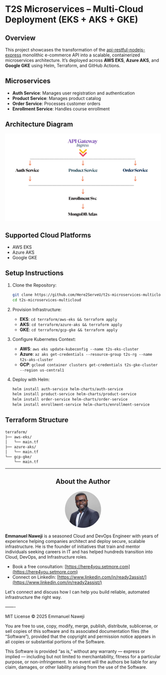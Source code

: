 # T2S Microservices – Multi-Cloud Deployment (EKS + AKS + GKE)

## Overview

This project showcases the transformation of the [api-restful-nodejs-express](https://github.com/Here2ServeU/api-restful-nodejs-express) monolithic e-commerce API into a scalable, containerized microservices architecture. It’s deployed across **AWS EKS**, **Azure AKS**, and **Google GKE** using Helm, Terraform, and GitHub Actions.

## Microservices

- **Auth Service**: Manages user registration and authentication
- **Product Service**: Manages product catalog
- **Order Service**: Processes customer orders
- **Enrollment Service**: Handles course enrollment

## Architecture Diagram

![Microservices Architecture](assets/architecture-diagram.jpg)

## Supported Cloud Platforms

- AWS EKS
- Azure AKS
- Google GKE

## Setup Instructions

1. Clone the Repository:
   ```bash
   git clone https://github.com/Here2ServeU/t2s-microservices-multicloud.git
   cd t2s-microservices-multicloud
   ```

2. Provision Infrastructure:
   - **EKS**: `cd terraform/aws-eks && terraform apply`
   - **AKS**: `cd terraform/azure-aks && terraform apply`
   - **GKE**: `cd terraform/gcp-gke && terraform apply`

3. Configure Kubernetes Context:
   - **AWS**: `aws eks update-kubeconfig --name t2s-eks-cluster`
   - **Azure**: `az aks get-credentials --resource-group t2s-rg --name t2s-aks-cluster`
   - **GCP**: `gcloud container clusters get-credentials t2s-gke-cluster --region us-central1`

4. Deploy with Helm:
   ```bash
   helm install auth-service helm-charts/auth-service
   helm install product-service helm-charts/product-service
   helm install order-service helm-charts/order-service
   helm install enrollment-service helm-charts/enrollment-service
   ```

## Terraform Structure

```
terraform/
├── aws-eks/
│   └── main.tf
├── azure-aks/
│   └── main.tf
└── gcp-gke/
    └── main.tf
```

---

## <div align="center">About the Author</div>

<div align="center">
  <img src="assets/emmanuel-naweji.jpg" alt="Emmanuel Naweji" width="120" height="120" style="border-radius: 50%;" />
</div>

**Emmanuel Naweji** is a seasoned Cloud and DevOps Engineer with years of experience helping companies architect and deploy secure, scalable infrastructure. He is the founder of initiatives that train and mentor individuals seeking careers in IT and has helped hundreds transition into Cloud, DevOps, and Infrastructure roles.

- Book a free consultation: [https://here4you.setmore.com](https://here4you.setmore.com)
- Connect on LinkedIn: [https://www.linkedin.com/in/ready2assist/](https://www.linkedin.com/in/ready2assist/)

Let's connect and discuss how I can help you build reliable, automated infrastructure the right way.


——-

MIT License © 2025 Emmanuel Naweji

You are free to use, copy, modify, merge, publish, distribute, sublicense, or sell copies of this software and its associated documentation files (the “Software”), provided that the copyright and permission notice appears in all copies or substantial portions of the Software.

This Software is provided “as is,” without any warranty — express or implied — including but not limited to merchantability, fitness for a particular purpose, or non-infringement. In no event will the authors be liable for any claim, damages, or other liability arising from the use of the Software.
